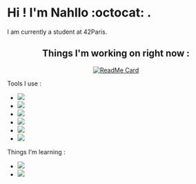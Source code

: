 <body>
 
 # Hi ! I'm Nahllo :octocat: .

 I am currently a student at 42Paris.

 <div align=center>

 ## Things I'm working on right now :


 [![ReadMe Card](https://github-readme-stats.vercel.app/api/pin/?username=NahIIo&repo=minishell&theme=radical)](https://github.com/NahIIo/netwhat)
  </div>

 <div aling=left>

Tools I use :

 - <img src="http://img.shields.io/badge/-VS%20Code-007ACC?style=flat&logo=visual%20studio%20code&logoColor=white">

 - <img src="http://img.shields.io/badge/-Github-000000?style=flat&logo=github&logoColor=FFFFFF">

 - <img src="http://img.shields.io/badge/-Git-F1502F?style=flat&logo=git&logoColor=FFFFFF">
 
 - <img src="http://img.shields.io/badge/-PHP-77BB4?style=flat&logo=php&logoColor=FFFFFF">

 - <img src="http://img.shields.io/badge/-Docker-2496ed?style=flat&logo=docker&logoColor=FFFFFF">

 - <img src="http://img.shields.io/badge/-StackOverflow-fe7a16?style=flat&logo=Stack Overflow&logoColor=FFFFFF">

 Things I'm learning :

 - <img src="https://img.shields.io/badge/-C%20&%20C++-659ad2?style=flat&logo=c%2B%2B&logoColor=ffffff">
  
 - <img src="https://img.shields.io/badge/-JavaScript-eed718?style=flat&logo=javascript&logoColor=ffffff">

 </div>
</body>
